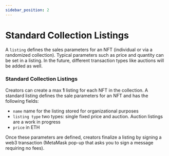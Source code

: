 ```yaml
---
sidebar_position: 2
---
```


# Standard Collection Listings

A `listing` defines the sales parameters for an NFT (individual or via a randomized collection). Typical parameters such as price and quantity can be set in a listing. In the future, different transaction types like auctions will be added as well. 

### Standard Collection Listings

Creators can create a max **1** listing for each NFT in the collection. A standard listing defines the sale parameters for an NFT and has the following fields:
* `name` name for the listing stored for organizational purposes
* `listing type` two types: single fixed price and auction. Auction listings are a work in progress
* `price` in ETH 

Once these parameters are defined, creators finalize a listing by signing a web3 transaction (MetaMask pop-up that asks you to sign a message requiring no fees). 